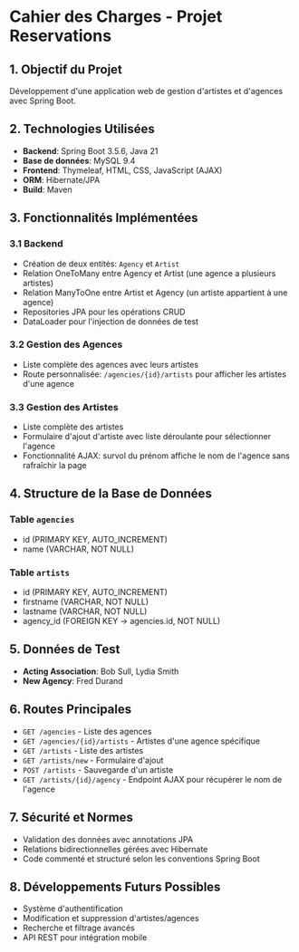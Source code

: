 # Cahier des Charges - Projet Reservations

## 1. Objectif du Projet
Développement d'une application web de gestion d'artistes et d'agences avec Spring Boot.

## 2. Technologies Utilisées
- **Backend**: Spring Boot 3.5.6, Java 21
- **Base de données**: MySQL 9.4
- **Frontend**: Thymeleaf, HTML, CSS, JavaScript (AJAX)
- **ORM**: Hibernate/JPA
- **Build**: Maven

## 3. Fonctionnalités Implémentées

### 3.1 Backend
- Création de deux entités: `Agency` et `Artist`
- Relation OneToMany entre Agency et Artist (une agence a plusieurs artistes)
- Relation ManyToOne entre Artist et Agency (un artiste appartient à une agence)
- Repositories JPA pour les opérations CRUD
- DataLoader pour l'injection de données de test

### 3.2 Gestion des Agences
- Liste complète des agences avec leurs artistes
- Route personnalisée: `/agencies/{id}/artists` pour afficher les artistes d'une agence

### 3.3 Gestion des Artistes
- Liste complète des artistes
- Formulaire d'ajout d'artiste avec liste déroulante pour sélectionner l'agence
- Fonctionnalité AJAX: survol du prénom affiche le nom de l'agence sans rafraîchir la page

## 4. Structure de la Base de Données

### Table `agencies`
- id (PRIMARY KEY, AUTO_INCREMENT)
- name (VARCHAR, NOT NULL)

### Table `artists`
- id (PRIMARY KEY, AUTO_INCREMENT)
- firstname (VARCHAR, NOT NULL)
- lastname (VARCHAR, NOT NULL)
- agency_id (FOREIGN KEY → agencies.id, NOT NULL)

## 5. Données de Test
- **Acting Association**: Bob Sull, Lydia Smith
- **New Agency**: Fred Durand

## 6. Routes Principales
- `GET /agencies` - Liste des agences
- `GET /agencies/{id}/artists` - Artistes d'une agence spécifique
- `GET /artists` - Liste des artistes
- `GET /artists/new` - Formulaire d'ajout
- `POST /artists` - Sauvegarde d'un artiste
- `GET /artists/{id}/agency` - Endpoint AJAX pour récupérer le nom de l'agence

## 7. Sécurité et Normes
- Validation des données avec annotations JPA
- Relations bidirectionnelles gérées avec Hibernate
- Code commenté et structuré selon les conventions Spring Boot

## 8. Développements Futurs Possibles
- Système d'authentification
- Modification et suppression d'artistes/agences
- Recherche et filtrage avancés
- API REST pour intégration mobile

